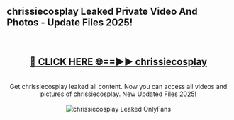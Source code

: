 <h2>chrissiecosplay Leaked Private Video And Photos - Update Files 2025!</h2>
<br>
<div align="center">
<h2><a href="https://top-ai-tools.click/QrbHav" rel="nofollow">🔴 CLICK HERE 🌐==►► chrissiecosplay</a></h2>
<br>
Get chrissiecosplay leaked all content. Now you can access all videos and pictures of chrissiecosplay. New Updated Files 2025!
<br>
<br>
<a href="https://top-ai-tools.click/QrbHav" rel="nofollow" data-target="animated-image.originalLink"><img src="https://i.ibb.co.com/WyWwxjT/player-gif2.gif" alt="chrissiecosplay Leaked  OnlyFans" style="max-width: 100%; display: inline-block;" data-target="animated-image.originalImage"></a>
</div>
<br>